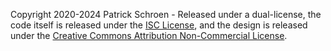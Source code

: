 Copyright 2020-2024 Patrick Schroen - Released under a dual-license, the code itself is released under the [ISC License](LICENSE), and the design is released under the [Creative Commons Attribution Non-Commercial License](LICENSE).
